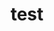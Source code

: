 ---
layout: profile
title : test
Name: Aniket Pal
University: NIT Rourkela 
City: Durgapur
Country: India
Bio: Ready to build anytime
Favourite-Programming-Languages: TypeScript
Interests-Outside-Of-Tech: Photography, Music, Travel
GitHub: https://github.com/Aniket762
LinkedIn: https://www.linkedin.com/in/aniket-pal/
Twitter: N/A
Image: pal.jpg
Resume: https://drive.google.com/open?id=1_x8NgXgL1uhJjZ3eH9-6Kuaf40Oul3o4
---